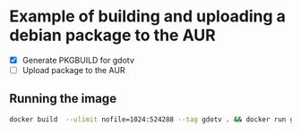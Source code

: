 # Example of building and uploading a debian package to the AUR

- [x] Generate PKGBUILD for gdotv
- [ ] Upload package to the AUR 

## Running the image
```bash
docker build  --ulimit nofile=1024:524288 --tag gdotv . && docker run gdotv
```
